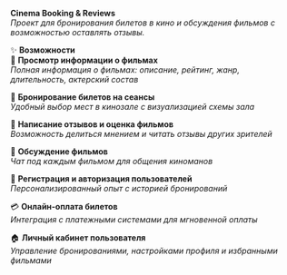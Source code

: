 **Cinema Booking & Reviews**  
*Проект для бронирования билетов в кино и обсуждения фильмов с возможностью оставлять отзывы.*  
  
✨ **Возможности**  
🎥 **Просмотр информации о фильмах**  
*Полная информация о фильмах: описание, рейтинг, жанр, длительность, актерский состав*  
  
🛒 **Бронирование билетов на сеансы**  
*Удобный выбор мест в кинозале с визуализацией схемы зала*  
  
📝 **Написание отзывов и оценка фильмов**  
*Возможность делиться мнением и читать отзывы других зрителей*  
  
💬 **Обсуждение фильмов**  
*Чат под каждым фильмом для общения киноманов*  
  
🔐 **Регистрация и авторизация пользователей**  
*Персонализированный опыт с историей бронирований*  
  
💳 **Онлайн-оплата билетов**  
*Интеграция с платежными системами для мгновенной оплаты*  
  
🏠 **Личный кабинет пользователя**  
*Управление бронированиями, настройками профиля и избранными фильмами*  
